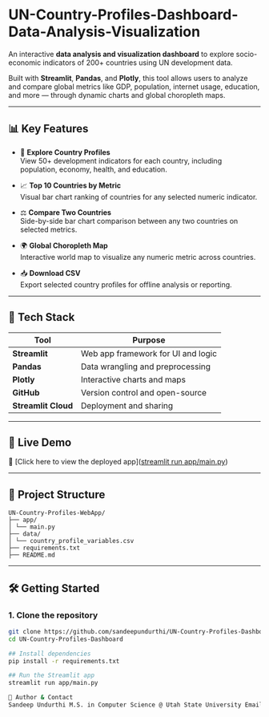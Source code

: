 # UN-Country-Profiles-Dashboard-Data-Analysis-Visualization

An interactive **data analysis and visualization dashboard** to explore socio-economic indicators of 200+ countries using UN development data.

Built with **Streamlit**, **Pandas**, and **Plotly**, this tool allows users to analyze and compare global metrics like GDP, population, internet usage, education, and more — through dynamic charts and global choropleth maps.

---

## 📊 Key Features

- 🔎 **Explore Country Profiles**  
  View 50+ development indicators for each country, including population, economy, health, and education.

- 📈 **Top 10 Countries by Metric**  
  Visual bar chart ranking of countries for any selected numeric indicator.

- ⚖️ **Compare Two Countries**  
  Side-by-side bar chart comparison between any two countries on selected metrics.

- 🌍 **Global Choropleth Map**  
  Interactive world map to visualize any numeric metric across countries.

- 📥 **Download CSV**  
  Export selected country profiles for offline analysis or reporting.

---

## 🧰 Tech Stack

| Tool      | Purpose                         |
|-----------|----------------------------------|
| **Streamlit** | Web app framework for UI and logic |
| **Pandas**    | Data wrangling and preprocessing   |
| **Plotly**    | Interactive charts and maps        |
| **GitHub**    | Version control and open-source    |
| **Streamlit Cloud** | Deployment and sharing        |

---

## 🚀 Live Demo

🔗 [Click here to view the deployed app]([streamlit run app/main.py](https://un-country-profiles-dashboard-data-analysis-visualization-mmki.streamlit.app/))  


---

## 📁 Project Structure
```
UN-Country-Profiles-WebApp/
├── app/
│ └── main.py
├── data/
│ └── country_profile_variables.csv
├── requirements.txt
├── README.md

```

---

## 🛠️ Getting Started

### 1. Clone the repository

```bash
git clone https://github.com/sandeepundurthi/UN-Country-Profiles-Dashboard.git
cd UN-Country-Profiles-Dashboard

## Install dependencies
pip install -r requirements.txt

## Run the Streamlit app
streamlit run app/main.py

🧠 Author & Contact
Sandeep Undurthi M.S. in Computer Science @ Utah State University Email: [sandy.undurthi@gmail.com] GitHub: https://github.com/sandeepundurthi

